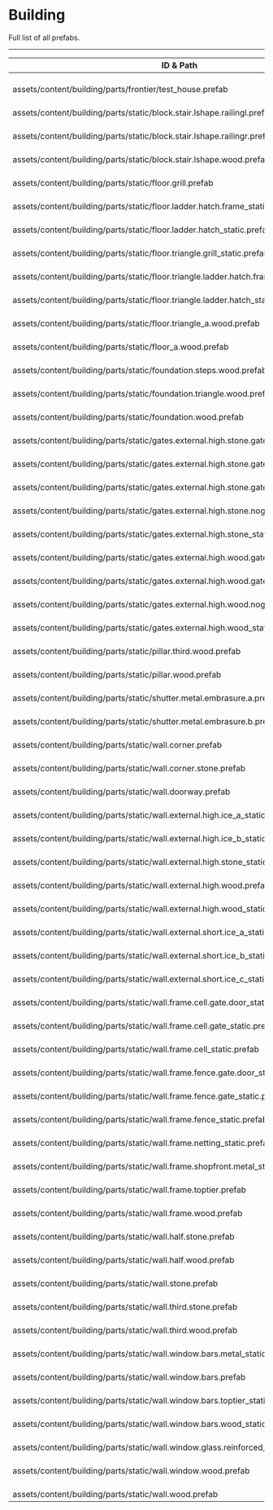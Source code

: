 # Building
Full list of all <Badge type="warning" text="61"/> prefabs.

---
| ID & Path |
| --- |
| <a href="#3680526368"><Badge id="3680526368" type="tip" text="#"/></a> <Badge type="tip" text="3680526368"/> <br> assets/content/building/parts/frontier/test_house.prefab |
| <a href="#1075927231"><Badge id="1075927231" type="tip" text="#"/></a> <Badge type="tip" text="1075927231"/> <br> assets/content/building/parts/static/block.stair.lshape.railingl.prefab |
| <a href="#3313274656"><Badge id="3313274656" type="tip" text="#"/></a> <Badge type="tip" text="3313274656"/> <br> assets/content/building/parts/static/block.stair.lshape.railingr.prefab |
| <a href="#3144798988"><Badge id="3144798988" type="tip" text="#"/></a> <Badge type="tip" text="3144798988"/> <br> assets/content/building/parts/static/block.stair.lshape.wood.prefab |
| <a href="#1229669637"><Badge id="1229669637" type="tip" text="#"/></a> <Badge type="tip" text="1229669637"/> <br> assets/content/building/parts/static/floor.grill.prefab |
| <a href="#3666989698"><Badge id="3666989698" type="tip" text="#"/></a> <Badge type="tip" text="3666989698"/> <br> assets/content/building/parts/static/floor.ladder.hatch.frame_static.prefab |
| <a href="#2608292701"><Badge id="2608292701" type="tip" text="#"/></a> <Badge type="tip" text="2608292701"/> <br> assets/content/building/parts/static/floor.ladder.hatch_static.prefab |
| <a href="#2437998989"><Badge id="2437998989" type="tip" text="#"/></a> <Badge type="tip" text="2437998989"/> <br> assets/content/building/parts/static/floor.triangle.grill_static.prefab |
| <a href="#2959090239"><Badge id="2959090239" type="tip" text="#"/></a> <Badge type="tip" text="2959090239"/> <br> assets/content/building/parts/static/floor.triangle.ladder.hatch.frame_static.prefab |
| <a href="#2328118399"><Badge id="2328118399" type="tip" text="#"/></a> <Badge type="tip" text="2328118399"/> <br> assets/content/building/parts/static/floor.triangle.ladder.hatch_static.prefab |
| <a href="#2913874537"><Badge id="2913874537" type="tip" text="#"/></a> <Badge type="tip" text="2913874537"/> <br> assets/content/building/parts/static/floor.triangle_a.wood.prefab |
| <a href="#3740018555"><Badge id="3740018555" type="tip" text="#"/></a> <Badge type="tip" text="3740018555"/> <br> assets/content/building/parts/static/floor_a.wood.prefab |
| <a href="#2458742612"><Badge id="2458742612" type="tip" text="#"/></a> <Badge type="tip" text="2458742612"/> <br> assets/content/building/parts/static/foundation.steps.wood.prefab |
| <a href="#1288827789"><Badge id="1288827789" type="tip" text="#"/></a> <Badge type="tip" text="1288827789"/> <br> assets/content/building/parts/static/foundation.triangle.wood.prefab |
| <a href="#496598178"><Badge id="496598178" type="tip" text="#"/></a> <Badge type="tip" text="496598178"/> <br> assets/content/building/parts/static/foundation.wood.prefab |
| <a href="#3839688342"><Badge id="3839688342" type="tip" text="#"/></a> <Badge type="tip" text="3839688342"/> <br> assets/content/building/parts/static/gates.external.high.stone.gate_l_static.prefab |
| <a href="#366435619"><Badge id="366435619" type="tip" text="#"/></a> <Badge type="tip" text="366435619"/> <br> assets/content/building/parts/static/gates.external.high.stone.gate_r_lock_static.prefab |
| <a href="#3306119609"><Badge id="3306119609" type="tip" text="#"/></a> <Badge type="tip" text="3306119609"/> <br> assets/content/building/parts/static/gates.external.high.stone.gate_r_static.prefab |
| <a href="#2784439237"><Badge id="2784439237" type="tip" text="#"/></a> <Badge type="tip" text="2784439237"/> <br> assets/content/building/parts/static/gates.external.high.stone.nogate_static.prefab |
| <a href="#1622317237"><Badge id="1622317237" type="tip" text="#"/></a> <Badge type="tip" text="1622317237"/> <br> assets/content/building/parts/static/gates.external.high.stone_static.prefab |
| <a href="#4166073246"><Badge id="4166073246" type="tip" text="#"/></a> <Badge type="tip" text="4166073246"/> <br> assets/content/building/parts/static/gates.external.high.wood.gate_l_static.prefab |
| <a href="#2188858996"><Badge id="2188858996" type="tip" text="#"/></a> <Badge type="tip" text="2188858996"/> <br> assets/content/building/parts/static/gates.external.high.wood.gate_r_static.prefab |
| <a href="#2803739383"><Badge id="2803739383" type="tip" text="#"/></a> <Badge type="tip" text="2803739383"/> <br> assets/content/building/parts/static/gates.external.high.wood.nogate_static.prefab |
| <a href="#3894600690"><Badge id="3894600690" type="tip" text="#"/></a> <Badge type="tip" text="3894600690"/> <br> assets/content/building/parts/static/gates.external.high.wood_static.prefab |
| <a href="#3387407981"><Badge id="3387407981" type="tip" text="#"/></a> <Badge type="tip" text="3387407981"/> <br> assets/content/building/parts/static/pillar.third.wood.prefab |
| <a href="#3244004659"><Badge id="3244004659" type="tip" text="#"/></a> <Badge type="tip" text="3244004659"/> <br> assets/content/building/parts/static/pillar.wood.prefab |
| <a href="#2185170249"><Badge id="2185170249" type="tip" text="#"/></a> <Badge type="tip" text="2185170249"/> <br> assets/content/building/parts/static/shutter.metal.embrasure.a.prefab |
| <a href="#2583374614"><Badge id="2583374614" type="tip" text="#"/></a> <Badge type="tip" text="2583374614"/> <br> assets/content/building/parts/static/shutter.metal.embrasure.b.prefab |
| <a href="#546214871"><Badge id="546214871" type="tip" text="#"/></a> <Badge type="tip" text="546214871"/> <br> assets/content/building/parts/static/wall.corner.prefab |
| <a href="#3380555174"><Badge id="3380555174" type="tip" text="#"/></a> <Badge type="tip" text="3380555174"/> <br> assets/content/building/parts/static/wall.corner.stone.prefab |
| <a href="#2695954185"><Badge id="2695954185" type="tip" text="#"/></a> <Badge type="tip" text="2695954185"/> <br> assets/content/building/parts/static/wall.doorway.prefab |
| <a href="#3968733982"><Badge id="3968733982" type="tip" text="#"/></a> <Badge type="tip" text="3968733982"/> <br> assets/content/building/parts/static/wall.external.high.ice_a_static.prefab |
| <a href="#679719897"><Badge id="679719897" type="tip" text="#"/></a> <Badge type="tip" text="679719897"/> <br> assets/content/building/parts/static/wall.external.high.ice_b_static.prefab |
| <a href="#3714004034"><Badge id="3714004034" type="tip" text="#"/></a> <Badge type="tip" text="3714004034"/> <br> assets/content/building/parts/static/wall.external.high.stone_static.prefab |
| <a href="#188769219"><Badge id="188769219" type="tip" text="#"/></a> <Badge type="tip" text="188769219"/> <br> assets/content/building/parts/static/wall.external.high.wood.prefab |
| <a href="#2953985093"><Badge id="2953985093" type="tip" text="#"/></a> <Badge type="tip" text="2953985093"/> <br> assets/content/building/parts/static/wall.external.high.wood_static.prefab |
| <a href="#3379368243"><Badge id="3379368243" type="tip" text="#"/></a> <Badge type="tip" text="3379368243"/> <br> assets/content/building/parts/static/wall.external.short.ice_a_static.prefab |
| <a href="#3952813158"><Badge id="3952813158" type="tip" text="#"/></a> <Badge type="tip" text="3952813158"/> <br> assets/content/building/parts/static/wall.external.short.ice_b_static.prefab |
| <a href="#2822037645"><Badge id="2822037645" type="tip" text="#"/></a> <Badge type="tip" text="2822037645"/> <br> assets/content/building/parts/static/wall.external.short.ice_c_static.prefab |
| <a href="#2530959899"><Badge id="2530959899" type="tip" text="#"/></a> <Badge type="tip" text="2530959899"/> <br> assets/content/building/parts/static/wall.frame.cell.gate.door_static.prefab |
| <a href="#3142139264"><Badge id="3142139264" type="tip" text="#"/></a> <Badge type="tip" text="3142139264"/> <br> assets/content/building/parts/static/wall.frame.cell.gate_static.prefab |
| <a href="#3557945461"><Badge id="3557945461" type="tip" text="#"/></a> <Badge type="tip" text="3557945461"/> <br> assets/content/building/parts/static/wall.frame.cell_static.prefab |
| <a href="#3155358660"><Badge id="3155358660" type="tip" text="#"/></a> <Badge type="tip" text="3155358660"/> <br> assets/content/building/parts/static/wall.frame.fence.gate.door_static.prefab |
| <a href="#2607185096"><Badge id="2607185096" type="tip" text="#"/></a> <Badge type="tip" text="2607185096"/> <br> assets/content/building/parts/static/wall.frame.fence.gate_static.prefab |
| <a href="#4007130895"><Badge id="4007130895" type="tip" text="#"/></a> <Badge type="tip" text="4007130895"/> <br> assets/content/building/parts/static/wall.frame.fence_static.prefab |
| <a href="#2148809972"><Badge id="2148809972" type="tip" text="#"/></a> <Badge type="tip" text="2148809972"/> <br> assets/content/building/parts/static/wall.frame.netting_static.prefab |
| <a href="#2475385051"><Badge id="2475385051" type="tip" text="#"/></a> <Badge type="tip" text="2475385051"/> <br> assets/content/building/parts/static/wall.frame.shopfront.metal_static.prefab |
| <a href="#925856999"><Badge id="925856999" type="tip" text="#"/></a> <Badge type="tip" text="925856999"/> <br> assets/content/building/parts/static/wall.frame.toptier.prefab |
| <a href="#2860642624"><Badge id="2860642624" type="tip" text="#"/></a> <Badge type="tip" text="2860642624"/> <br> assets/content/building/parts/static/wall.frame.wood.prefab |
| <a href="#2793373073"><Badge id="2793373073" type="tip" text="#"/></a> <Badge type="tip" text="2793373073"/> <br> assets/content/building/parts/static/wall.half.stone.prefab |
| <a href="#1206047103"><Badge id="1206047103" type="tip" text="#"/></a> <Badge type="tip" text="1206047103"/> <br> assets/content/building/parts/static/wall.half.wood.prefab |
| <a href="#2276935401"><Badge id="2276935401" type="tip" text="#"/></a> <Badge type="tip" text="2276935401"/> <br> assets/content/building/parts/static/wall.stone.prefab |
| <a href="#1435181429"><Badge id="1435181429" type="tip" text="#"/></a> <Badge type="tip" text="1435181429"/> <br> assets/content/building/parts/static/wall.third.stone.prefab |
| <a href="#1323342146"><Badge id="1323342146" type="tip" text="#"/></a> <Badge type="tip" text="1323342146"/> <br> assets/content/building/parts/static/wall.third.wood.prefab |
| <a href="#3957461433"><Badge id="3957461433" type="tip" text="#"/></a> <Badge type="tip" text="3957461433"/> <br> assets/content/building/parts/static/wall.window.bars.metal_static.prefab |
| <a href="#1419500817"><Badge id="1419500817" type="tip" text="#"/></a> <Badge type="tip" text="1419500817"/> <br> assets/content/building/parts/static/wall.window.bars.prefab |
| <a href="#2506837289"><Badge id="2506837289" type="tip" text="#"/></a> <Badge type="tip" text="2506837289"/> <br> assets/content/building/parts/static/wall.window.bars.toptier_static.prefab |
| <a href="#363885728"><Badge id="363885728" type="tip" text="#"/></a> <Badge type="tip" text="363885728"/> <br> assets/content/building/parts/static/wall.window.bars.wood_static.prefab |
| <a href="#3432446071"><Badge id="3432446071" type="tip" text="#"/></a> <Badge type="tip" text="3432446071"/> <br> assets/content/building/parts/static/wall.window.glass.reinforced_static.prefab |
| <a href="#1693886805"><Badge id="1693886805" type="tip" text="#"/></a> <Badge type="tip" text="1693886805"/> <br> assets/content/building/parts/static/wall.window.wood.prefab |
| <a href="#1220779637"><Badge id="1220779637" type="tip" text="#"/></a> <Badge type="tip" text="1220779637"/> <br> assets/content/building/parts/static/wall.wood.prefab |
